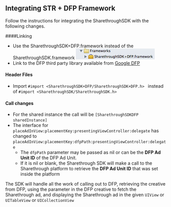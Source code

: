 ## Integrating STR + DFP Framework
Follow the instructions for integrating the SharethroughSDK with the following changes.

####Linking
* Use the SharethroughSDK+DFP.framework instead of the SharethroughSDK.framework ![Frameworks]
* Link to the DFP third party library available from [Google DFP]

#### Header Files

* Import `#import <SharethroughSDK+DFP/SharethroughSDK+DFP.h>
` instead of `#import <SharethroughSDK/SharethroughSDK.h>
`

#### Call changes
* For the shared instance the call will be `[SharethroughSDKDFP sharedInstance]`
* The interface for `placeAdInView:placementKey:presentingViewController:delegate` has changed to `placeAdInView:placementKey:dfpPath:presentingViewController:delegate` 
  * The `dfpPath` parameter may be passed as nil or can be the **DFP Ad Unit ID** of the DFP Ad Unit.  
  * If it is nil or blank, the Sharethrough SDK will make a call to the Sharethrough platform to retrieve the **DFP Ad Unit ID** that was set inside the platform
  
The SDK will handle all the work of calling out to DFP, retrieving the creative from DFP, using the parameter in the DFP creative to fetch the Sharethrough ad, and displaying the Sharethrough ad in the given `UIView` or `UITableView` or `UICollectionView`




[frameworks]:Frameworks.png
[Google DFP]:https://developers.google.com/mobile-ads-sdk/download#download